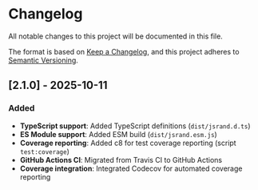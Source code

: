 # Changelog

All notable changes to this project will be documented in this file.

The format is based on [Keep a Changelog](https://keepachangelog.com/en/1.0.0/),
and this project adheres to [Semantic Versioning](https://semver.org/spec/v2.0.0.html).

## [2.1.0] - 2025-10-11

### Added
- **TypeScript support**: Added TypeScript definitions (`dist/jsrand.d.ts`)
- **ES Module support**: Added ESM build (`dist/jsrand.esm.js`)
- **Coverage reporting**: Added c8 for test coverage reporting (script `test:coverage`)
- **GitHub Actions CI**: Migrated from Travis CI to GitHub Actions
- **Coverage integration**: Integrated Codecov for automated coverage reporting

